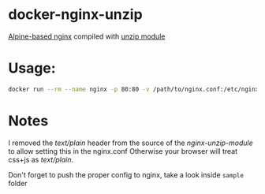 # docker-nginx-unzip
[Alpine-based nginx](https://github.com/nginxinc/docker-nginx) compiled with  [unzip module](https://github.com/youzee/nginx-unzip-module)

# Usage:
```bash
docker run --rm --name nginx -p 80:80 -v /path/to/nginx.conf:/etc/nginx/nginx.conf:ro -v /root/with/zips:/var/www malinskiy/docker-nginx-unzip
```

# Notes
I removed the *text/plain* header from the source of the *nginx-unzip-module* to allow setting this in the nginx.conf 
Otherwise your browser will treat css+js as *text/plain*.

Don't forget to push the proper config to nginx, take a look inside ```sample``` folder
